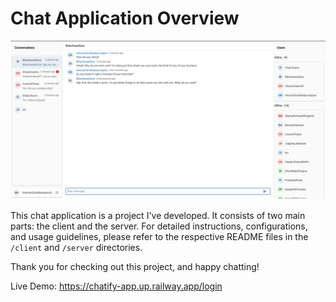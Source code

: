 # Chat Application Overview

![Chat App](./client/src/assets/appShowcase.png)

This chat application is a project I've developed. It consists of two main parts: the client and the
server. For detailed instructions, configurations, and usage guidelines, please refer to the
respective README files in the `/client` and `/server` directories.

Thank you for checking out this project, and happy chatting!

Live Demo: https://chatify-app.up.railway.app/login
